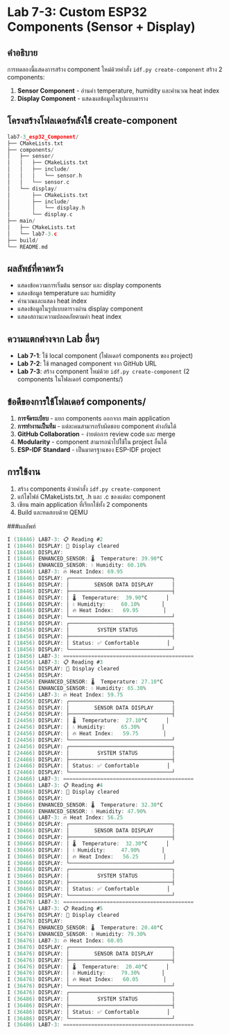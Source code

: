 # Lab 7-3: Custom ESP32 Components (Sensor + Display)

## คำอธิบาย
การทดลองนี้แสดงการสร้าง component ใหม่ด้วยคำสั่ง `idf.py create-component`
สร้าง 2 components:
1. **Sensor Component** - อ่านค่า temperature, humidity และคำนวณ heat index
2. **Display Component** - แสดงผลข้อมูลในรูปแบบตาราง

## โครงสร้างโฟลเดอร์หลังใช้ create-component
```c
lab7-3_esp32_Component/
├── CMakeLists.txt
├── components/
│   ├── sensor/
│   │   ├── CMakeLists.txt
│   │   ├── include/
│   │   │   └── sensor.h
│   │   └── sensor.c
│   └── display/
│       ├── CMakeLists.txt
│       ├── include/
│       │   └── display.h
│       └── display.c
├── main/
│   ├── CMakeLists.txt
│   └── lab7-3.c
├── build/
└── README.md
```

## ผลลัพธ์ที่คาดหวัง
- แสดงข้อความการเริ่มต้น sensor และ display components
- แสดงข้อมูล temperature และ humidity
- คำนวณและแสดง heat index
- แสดงข้อมูลในรูปแบบตารางผ่าน display component
- แสดงสถานะความปลอดภัยตามค่า heat index

## ความแตกต่างจาก Lab อื่นๆ
- **Lab 7-1**: ใช้ local component (โฟลเดอร์ components ของ project)
- **Lab 7-2**: ใช้ managed component จาก GitHub URL
- **Lab 7-3**: สร้าง component ใหม่ด้วย `idf.py create-component` (2 components ในโฟลเดอร์ components/)

## ข้อดีของการใช้โฟลเดอร์ components/
1. **การจัดระเบียบ** - แยก components ออกจาก main application
2. **การทำงานเป็นทีม** - แต่ละคนสามารถรับผิดชอบ component ต่างกันได้
3. **GitHub Collaboration** - ง่ายต่อการ review code และ merge
4. **Modularity** - component สามารถนำไปใช้ใน project อื่นได้
5. **ESP-IDF Standard** - เป็นมาตรฐานของ ESP-IDF project



## การใช้งาน
1. สร้าง components ด้วยคำสั่ง `idf.py create-component`
2. แก้ไขไฟล์ CMakeLists.txt, .h และ .c ของแต่ละ component
3. เขียน main application ที่เรียกใช้ทั้ง 2 components
4. Build และทดสอบด้วย QEMU

###ผลลัพท์

```c
I (18446) LAB7-3: 📋 Reading #2
I (18446) DISPLAY: 🧹 Display cleared
I (18446) DISPLAY:
I (18446) ENHANCED_SENSOR: 🌡️  Temperature: 39.90°C
I (18446) ENHANCED_SENSOR: 💧 Humidity: 60.10%
I (18446) LAB7-3: 🔥 Heat Index: 69.95
I (18446) DISPLAY: ┌─────────────────────────────────┐
I (18446) DISPLAY: │        SENSOR DATA DISPLAY      │
I (18446) DISPLAY: ├─────────────────────────────────┤
I (18446) DISPLAY: │ 🌡️  Temperature:  39.90°C      │
I (18446) DISPLAY: │ 💧 Humidity:     60.10%       │
I (18446) DISPLAY: │ 🔥 Heat Index:   69.95        │
I (18446) DISPLAY: └─────────────────────────────────┘
I (18456) DISPLAY: ┌─────────────────────────────────┐
I (18456) DISPLAY: │         SYSTEM STATUS           │
I (18456) DISPLAY: ├─────────────────────────────────┤
I (18456) DISPLAY: │ Status: ✅ Comfortable         │
I (18456) DISPLAY: └─────────────────────────────────┘
I (18456) LAB7-3: ==========================================
I (24456) LAB7-3: 📋 Reading #3
I (24456) DISPLAY: 🧹 Display cleared
I (24456) DISPLAY: 
I (24456) ENHANCED_SENSOR: 🌡️  Temperature: 27.10°C
I (24456) ENHANCED_SENSOR: 💧 Humidity: 65.30%
I (24456) LAB7-3: 🔥 Heat Index: 59.75
I (24456) DISPLAY: ┌─────────────────────────────────┐
I (24456) DISPLAY: │        SENSOR DATA DISPLAY      │
I (24456) DISPLAY: ├─────────────────────────────────┤
I (24456) DISPLAY: │ 🌡️  Temperature:  27.10°C      │
I (24456) DISPLAY: │ 💧 Humidity:     65.30%       │
I (24456) DISPLAY: │ 🔥 Heat Index:   59.75        │
I (24456) DISPLAY: └─────────────────────────────────┘
I (24456) DISPLAY: ┌─────────────────────────────────┐
I (24466) DISPLAY: │         SYSTEM STATUS           │
I (24466) DISPLAY: ├─────────────────────────────────┤
I (24466) DISPLAY: │ Status: ✅ Comfortable         │
I (24466) DISPLAY: └─────────────────────────────────┘
I (24466) LAB7-3: ==========================================
I (30466) LAB7-3: 📋 Reading #4
I (30466) DISPLAY: 🧹 Display cleared
I (30466) DISPLAY: 
I (30466) ENHANCED_SENSOR: 🌡️  Temperature: 32.30°C
I (30466) ENHANCED_SENSOR: 💧 Humidity: 47.90%
I (30466) LAB7-3: 🔥 Heat Index: 56.25
I (30466) DISPLAY: ┌─────────────────────────────────┐
I (30466) DISPLAY: │        SENSOR DATA DISPLAY      │
I (30466) DISPLAY: ├─────────────────────────────────┤
I (30466) DISPLAY: │ 🌡️  Temperature:  32.30°C      │
I (30466) DISPLAY: │ 💧 Humidity:     47.90%       │
I (30466) DISPLAY: │ 🔥 Heat Index:   56.25        │
I (30466) DISPLAY: └─────────────────────────────────┘
I (30466) DISPLAY: ┌─────────────────────────────────┐
I (30466) DISPLAY: │         SYSTEM STATUS           │
I (30466) DISPLAY: ├─────────────────────────────────┤
I (30466) DISPLAY: │ Status: ✅ Comfortable         │
I (30466) DISPLAY: └─────────────────────────────────┘
I (30476) LAB7-3: ==========================================
I (36476) LAB7-3: 📋 Reading #5
I (36476) DISPLAY: 🧹 Display cleared
I (36476) DISPLAY: 
I (36476) ENHANCED_SENSOR: 🌡️  Temperature: 20.40°C
I (36476) ENHANCED_SENSOR: 💧 Humidity: 79.30%
I (36476) LAB7-3: 🔥 Heat Index: 60.05
I (36476) DISPLAY: ┌─────────────────────────────────┐
I (36476) DISPLAY: │        SENSOR DATA DISPLAY      │
I (36476) DISPLAY: ├─────────────────────────────────┤
I (36476) DISPLAY: │ 🌡️  Temperature:  20.40°C      │
I (36476) DISPLAY: │ 💧 Humidity:     79.30%       │
I (36476) DISPLAY: │ 🔥 Heat Index:   60.05        │
I (36476) DISPLAY: └─────────────────────────────────┘
I (36476) DISPLAY: ┌─────────────────────────────────┐
I (36486) DISPLAY: │         SYSTEM STATUS           │
I (36486) DISPLAY: ├─────────────────────────────────┤
I (36486) DISPLAY: │ Status: ✅ Comfortable         │
I (36486) DISPLAY: └─────────────────────────────────┘
I (36486) LAB7-3: ==========================================
```
